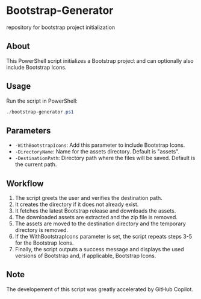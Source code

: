 # Bootstrap-Generator

repository for bootstrap project initialization

## About

This PowerShell script initializes a Bootstrap project and can optionally also include Bootstrap Icons.

## Usage

Run the script in PowerShell:

```powershell
./bootstrap-generator.ps1
```

## Parameters

- `-WithBootstrapIcons`: Add this parameter to include Bootstrap Icons.
- `-DirectoryName`: Name for the assets directory. Default is "assets".
- `-DestinationPath`: Directory path where the files will be saved. Default is the current path.

## Workflow

1. The script greets the user and verifies the destination path.
2. It creates the directory if it does not already exist.
3. It fetches the latest Bootstrap release and downloads the assets.
4. The downloaded assets are extracted and the zip file is removed.
5. The assets are moved to the destination directory and the temporary directory is removed.
6. If the WithBootstrapIcons parameter is set, the script repeats steps 3-5 for the Bootstrap Icons.
7. Finally, the script outputs a success message and displays the used versions of Bootstrap and, if applicable, Bootstrap Icons.

## Note

The developement of this script was greatly accelerated by GitHub Copilot.
